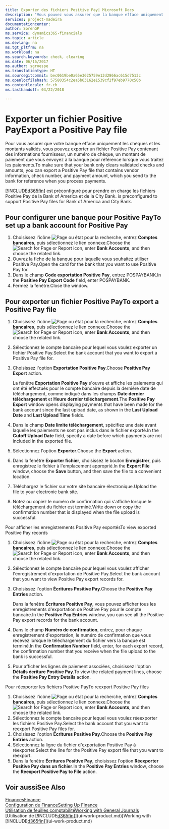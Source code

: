 ```yaml
---
title: Exporter des fichiers Positive Pay| Microsoft Docs
description: "Vous pouvez vous assurer que la banque efface uniquement les chèques et les montants validés en exportant un fichier Positive Pay contenant des informations de paiement et fournisseur."
services: project-madeira
documentationcenter: 
author: SorenGP
ms.service: dynamics365-financials
ms.topic: article
ms.devlang: na
ms.tgt_pltfrm: na
ms.workload: na
ms.search.keywords: check, clearing
ms.date: 06/16/2017
ms.author: sgroespe
ms.translationtype: HT
ms.sourcegitcommit: bec0619be0a65e3625759e13d2866ac615d7513c
ms.openlocfilehash: 57580354c2ea5b63162e1539cf2f97eb9770c50b
ms.contentlocale: fr-ch
ms.lasthandoff: 03/22/2018

---
```

# <a name="export-a-positive-pay-file"></a><span data-ttu-id="47af7-103">Exporter un fichier Positive Pay</span><span class="sxs-lookup"><span data-stu-id="47af7-103">Export a Positive Pay file</span></span>
<span data-ttu-id="47af7-104">Pour vous assurer que votre banque efface uniquement les chèques et les montants validés, vous pouvez exporter un fichier Positive Pay contenant des informations fournisseur, un numéro de chèque, un montant de paiement que vous envoyez à la banque pour référence lorsque vous traitez les paiements.</span><span class="sxs-lookup"><span data-stu-id="47af7-104">To make sure that your bank only clears validated checks and amounts, you can export a Positive Pay file that contains vendor information, check number, and payment amount, which you send to the bank for reference when you process payments.</span></span>

[!INCLUDE[d365fin](includes/d365fin_md.md)]<span data-ttu-id="47af7-105"> est préconfiguré pour prendre en charge les fichiers Positive Pay de la Bank of America et de la City Bank.</span><span class="sxs-lookup"><span data-stu-id="47af7-105"> is preconfigured to support Positive Pay files for Bank of America and City Bank.</span></span>

## <a name="to-set-up-a-bank-account-for-positive-pay"></a><span data-ttu-id="47af7-106">Pour configurer une banque pour Positive Pay</span><span class="sxs-lookup"><span data-stu-id="47af7-106">To set up a bank account for Positive Pay</span></span>
1. <span data-ttu-id="47af7-107">Choisissez l'icône ![Page ou état pour la recherche](media/ui-search/search_small.png "icône Page ou état pour la recherche"), entrez **Comptes bancaires**, puis sélectionnez le lien connexe.</span><span class="sxs-lookup"><span data-stu-id="47af7-107">Choose the ![Search for Page or Report](media/ui-search/search_small.png "Search for Page or Report icon") icon, enter **Bank Accounts**, and then choose the related link.</span></span>
2. <span data-ttu-id="47af7-108">Ouvrez la fiche de la banque pour laquelle vous souhaitez utiliser Positive Pay.</span><span class="sxs-lookup"><span data-stu-id="47af7-108">Open the card for the bank that you want to use Positive Pay for.</span></span>
3. <span data-ttu-id="47af7-109">Dans le champ **Code exportation Positive Pay**, entrez POSPAYBANK.</span><span class="sxs-lookup"><span data-stu-id="47af7-109">In the **Positive Pay Export Code** field, enter POSPAYBANK.</span></span>
4. <span data-ttu-id="47af7-110">Fermez la fenêtre.</span><span class="sxs-lookup"><span data-stu-id="47af7-110">Close the window.</span></span>

## <a name="to-export-a-positive-pay-file"></a><span data-ttu-id="47af7-111">Pour exporter un fichier Positive Pay</span><span class="sxs-lookup"><span data-stu-id="47af7-111">To export a Positive Pay file</span></span>
1. <span data-ttu-id="47af7-112">Choisissez l'icône ![Page ou état pour la recherche](media/ui-search/search_small.png "icône Page ou état pour la recherche"), entrez **Comptes bancaires**, puis sélectionnez le lien connexe.</span><span class="sxs-lookup"><span data-stu-id="47af7-112">Choose the ![Search for Page or Report](media/ui-search/search_small.png "Search for Page or Report icon") icon, enter **Bank Accounts**, and then choose the related link.</span></span>
2. <span data-ttu-id="47af7-113">Sélectionnez le compte bancaire pour lequel vous voulez exporter un fichier Positive Pay.</span><span class="sxs-lookup"><span data-stu-id="47af7-113">Select the bank account that you want to export a Positive Pay file for.</span></span>
3. <span data-ttu-id="47af7-114">Choisissez l'option **Exportation Positive Pay**.</span><span class="sxs-lookup"><span data-stu-id="47af7-114">Choose **Positive Pay Export** action.</span></span>

    <span data-ttu-id="47af7-115">La fenêtre **Exportation Positive Pay** s'ouvre et affiche les paiements qui ont été effectués pour le compte bancaire depuis la dernière date de téléchargement, comme indiqué dans les champs **Date dernier téléchargement** et **Heure dernier téléchargement**.</span><span class="sxs-lookup"><span data-stu-id="47af7-115">The **Positive Pay Export** window opens displaying payments that have been made for the bank account since the last upload date, as shown in the **Last Upload Date** and **Last Upload Time** fields.</span></span>
4. <span data-ttu-id="47af7-116">Dans le champ **Date limite téléchargement**, spécifiez une date avant laquelle les paiements ne sont pas inclus dans le fichier exporté.</span><span class="sxs-lookup"><span data-stu-id="47af7-116">In the **Cutoff Upload Date** field, specify a date before which payments are not included in the exported file.</span></span>
5. <span data-ttu-id="47af7-117">Sélectionnez l'option **Exporter**.</span><span class="sxs-lookup"><span data-stu-id="47af7-117">Choose the **Export** action.</span></span>
6. <span data-ttu-id="47af7-118">Dans la fenêtre **Exporter fichier**, choisissez le bouton **Enregistrer**, puis enregistrez le fichier à l'emplacement approprié.</span><span class="sxs-lookup"><span data-stu-id="47af7-118">In the **Export File** window, choose the **Save** button, and then save the file to a convenient location.</span></span>
7. <span data-ttu-id="47af7-119">Téléchargez le fichier sur votre site bancaire électronique.</span><span class="sxs-lookup"><span data-stu-id="47af7-119">Upload the file to your electronic bank site.</span></span>
8. <span data-ttu-id="47af7-120">Notez ou copiez le numéro de confirmation qui s'affiche lorsque le téléchargement du fichier est terminé.</span><span class="sxs-lookup"><span data-stu-id="47af7-120">Write down or copy the confirmation number that is displayed when the file upload is successful.</span></span>

<span data-ttu-id="47af7-121">Pour afficher les enregistrements Positive Pay exportés</span><span class="sxs-lookup"><span data-stu-id="47af7-121">To view exported Positive Pay records</span></span>

1. <span data-ttu-id="47af7-122">Choisissez l'icône ![Page ou état pour la recherche](media/ui-search/search_small.png "icône Page ou état pour la recherche"), entrez **Comptes bancaires**, puis sélectionnez le lien connexe.</span><span class="sxs-lookup"><span data-stu-id="47af7-122">Choose the ![Search for Page or Report](media/ui-search/search_small.png "Search for Page or Report icon") icon, enter **Bank Accounts**, and then choose the related link.</span></span>
2. <span data-ttu-id="47af7-123">Sélectionnez le compte bancaire pour lequel vous voulez afficher l'enregistrement d'exportation de Positive Pay.</span><span class="sxs-lookup"><span data-stu-id="47af7-123">Select the bank account that you want to view Positive Pay export records for.</span></span>
3. <span data-ttu-id="47af7-124">Choisissez l'option **Écritures Positive Pay**.</span><span class="sxs-lookup"><span data-stu-id="47af7-124">Choose the **Positive Pay Entries** action.</span></span>

    <span data-ttu-id="47af7-125">Dans la fenêtre **Écritures Positive Pay**, vous pouvez afficher tous les enregistrements d'exportation de Positive Pay pour le compte bancaire.</span><span class="sxs-lookup"><span data-stu-id="47af7-125">In the **Positive Pay Entries** window, you can see all the Positive Pay export records for the bank account.</span></span>
4. <span data-ttu-id="47af7-126">Dans le champ **Numéro de confirmation**, entrez, pour chaque enregistrement d'exportation, le numéro de confirmation que vous recevez lorsque le téléchargement du fichier vers la banque est terminé.</span><span class="sxs-lookup"><span data-stu-id="47af7-126">In the **Confirmation Number** field, enter, for each export record, the confirmation number that you receive when the file upload to the bank is successful.</span></span>
5. <span data-ttu-id="47af7-127">Pour afficher les lignes de paiement associées, choisissez l'option **Détails écriture Positive Pay**.</span><span class="sxs-lookup"><span data-stu-id="47af7-127">To view the related payment lines, choose the **Positive Pay Entry Details** action.</span></span>

<span data-ttu-id="47af7-128">Pour réexporter les fichiers Positive Pay</span><span class="sxs-lookup"><span data-stu-id="47af7-128">To reexport Positive Pay files</span></span>

1. <span data-ttu-id="47af7-129">Choisissez l'icône ![Page ou état pour la recherche](media/ui-search/search_small.png "icône Page ou état pour la recherche"), entrez **Comptes bancaires**, puis sélectionnez le lien connexe.</span><span class="sxs-lookup"><span data-stu-id="47af7-129">Choose the ![Search for Page or Report](media/ui-search/search_small.png "Search for Page or Report icon") icon, enter **Bank Accounts**, and then choose the related link.</span></span>
2. <span data-ttu-id="47af7-130">Sélectionnez le compte bancaire pour lequel vous voulez réeexporter les fichiers Positive Pay.</span><span class="sxs-lookup"><span data-stu-id="47af7-130">Select the bank account that you want to reexport Positive Pay files for.</span></span>
3. <span data-ttu-id="47af7-131">Choisissez l'option **Écritures Positive Pay**.</span><span class="sxs-lookup"><span data-stu-id="47af7-131">Choose the **Positive Pay Entries** action.</span></span>
4. <span data-ttu-id="47af7-132">Sélectionnez la ligne du fichier d'exportation Positive Pay à réexporter.</span><span class="sxs-lookup"><span data-stu-id="47af7-132">Select the line for the Positive Pay export file that you want to reexport.</span></span>
5. <span data-ttu-id="47af7-133">Dans la fenêtre **Écritures Positive Pay**, choisissez l'option **Réexporter Positive Pay dans un fichier**.</span><span class="sxs-lookup"><span data-stu-id="47af7-133">In the **Positive Pay Entries** window, choose the **Reexport Positive Pay to File** action.</span></span>

## <a name="see-also"></a><span data-ttu-id="47af7-134">Voir aussi</span><span class="sxs-lookup"><span data-stu-id="47af7-134">See Also</span></span>
[<span data-ttu-id="47af7-135">Finances</span><span class="sxs-lookup"><span data-stu-id="47af7-135">Finance</span></span>](finance.md)  
[<span data-ttu-id="47af7-136">Configuration de Finance</span><span class="sxs-lookup"><span data-stu-id="47af7-136">Setting Up Finance</span></span>](finance-setup-finance.md)  
[<span data-ttu-id="47af7-137">Utilisation de feuilles comptabilité</span><span class="sxs-lookup"><span data-stu-id="47af7-137">Working with General Journals</span></span>](ui-work-general-journals.md)  
<span data-ttu-id="47af7-138">[Utilisation de [!INCLUDE[d365fin](includes/d365fin_md.md)]](ui-work-product.md)</span><span class="sxs-lookup"><span data-stu-id="47af7-138">[Working with [!INCLUDE[d365fin](includes/d365fin_md.md)]](ui-work-product.md)</span></span>

